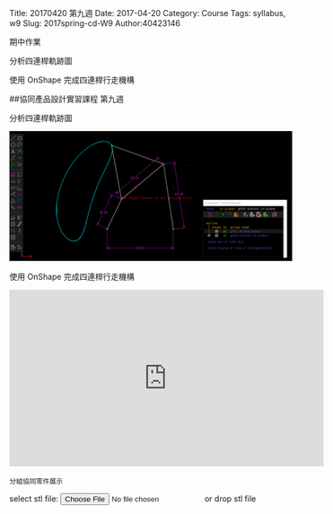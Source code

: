 Title: 20170420 第九週
Date: 2017-04-20
Category: Course
Tags: syllabus, w9
Slug: 2017spring-cd-W9
Author:40423146

期中作業

分析四連桿軌跡圖

使用 OnShape 完成四連桿行走機構


<!-- PELICAN_END_SUMMARY -->

##協同產品設計實習課程 第九週

分析四連桿軌跡圖


<img src="./../data/W9/46.png" width="560" />


使用 OnShape 完成四連桿行走機構


<iframe width="560" height="315" src="https://www.youtube.com/embed/EORo8OShl58" frameborder="0" allowfullscreen></iframe>



    分組協同零件展示


<link href="./../Madeleine.js-master/madeleine/src/css/Madeleine.css" rel="stylesheet">
<script src="./../Madeleine.js-master/madeleine/src/lib/stats.js"></script>
<script src="./../Madeleine.js-master/madeleine/src/lib/detector.js"></script>
<script src="./../Madeleine.js-master/madeleine/src/lib/three.min.js"></script>
<script src="./../Madeleine.js-master/madeleine/src/Madeleine.js"></script>

<div id="target" class="madeleine"></div>

<script>
window.onload = function(){
    var madeleine = new Madeleine({
      target: 'target', // target div id
      data: './../data/Fourbar.stl', // data path
      path: './../Madeleine.js-master/madeleine/src/' // path to source directory from current html file
    });
}; 
</script>

<script src="https://cdnjs.cloudflare.com/ajax/libs/three.js/r68/three.min.js"
></script>

<script src="https://rawgit.com/mrdoob/three.js/master/examples/js/controls/TrackballControls.js"
></script>

<script src="./../data/w9/loader.js"></script>

<script src="./../data/w9/stl.js"></script>

<div>
select stl file: <input type="file" id="file" /> or drop stl file
</div>
<div id="view"></div>